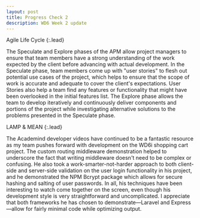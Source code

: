 ```yaml
---
layout: post
title: Progress Check 2
description: WD6 Week 2 update
---
```


Agile Life Cycle
{:.lead}

The Speculate and Explore phases of the APM allow project managers to ensure that team members have a strong understanding of the work expected by the client before advancing with actual development. In the Speculate phase, team members come up with "user stories" to flesh out potential use cases of the project, which helps to ensure that the scope of work is accurate and adequate to cover the client's expectations. User Stories also help a team find any features or functionality that might have been overlooked in the initial features list. The Explore phase allows the team to develop iteratively and continuously deliver components and portions of the project while investigating alternative solutions to the problems presented in the Speculate phase.

LAMP & MEAN
{:.lead}

The Academind developer videos have continued to be a fantastic resource as my team pushes forward with development on the WD6i shopping cart project. The custom routing middleware demonstration helped to underscore the fact that writing middleware doesn't need to be complex or confusing. He also took a work-smarter-not-harder approach to both client-side and server-side validation on the user login functionality in his project, and he demonstrated the NPM Bcrypt package which allows for secure hashing and salting of user passwords. In all, his techniques have been interesting to watch come together on the screen, even though his development style is very straightforward and uncomplicated. I appreciate that both frameworks he has chosen to demonstrate&mdash;Laravel and Express&mdash;allow for fairly minimal code while optimizing output. 